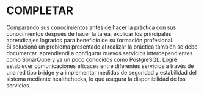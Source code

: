 # COMPLETAR  
Comparando sus conocimientos antes de hacer la práctica con sus conocimientos después de hacer la tarea, explicar los principales aprendizajes logrados para beneficio de su formación profesional.  
Si solucionó un problema presentado al realizar la práctica también se debe documentar.
aprendiendi a configurar nuevos servicios interdependientes como SonarQube y ya un poco conocidos como PostgreSQL. Logré establecer comunicaciones eficaces entre diferentes servicios a través de una red tipo bridge y a implementar medidas de seguridad y estabilidad del sistema mediante healthchecks, lo que asegura la disponibilidad de los servicios.
